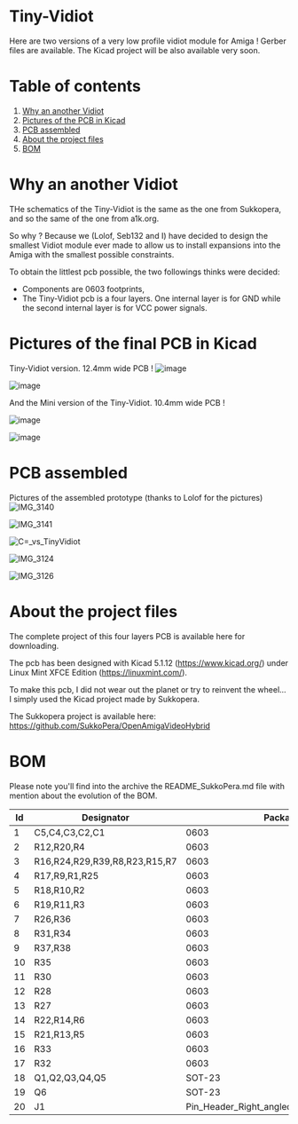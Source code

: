 # Tiny-Vidiot
Here are two versions of a very low profile vidiot module for Amiga !
Gerber files are available.
The Kicad project will be also available very soon.

# Table of contents
1. [Why an another Vidiot](#1)
2. [Pictures of the PCB in Kicad](#2)
3. [PCB assembled](#3)
4. [About the project files](#4)
5. [BOM](#5)

# Why an another Vidiot <a name="1"></a>

THe schematics of the Tiny-Vidiot is the same as the one from Sukkopera, and so the same of the one from a1k.org.

So why ? Because we (Lolof, Seb132 and I) have decided to design the smallest Vidiot module ever made to allow us to install expansions into the Amiga with the smallest possible constraints.

To obtain the littlest pcb possible, the two followings thinks were decided:
  - Components are 0603 footprints,
  - The Tiny-Vidiot pcb is a four layers. One internal layer is for GND while the second internal layer is for VCC power signals.

# Pictures of the final PCB in Kicad <a name="2"></a>

Tiny-Vidiot version. 12.4mm wide PCB !
![image](https://user-images.githubusercontent.com/80821708/213568383-35f6042e-cdbf-44e3-9c6a-240d0060f56b.png)

![image](https://user-images.githubusercontent.com/80821708/213568646-11a295ff-2300-4434-ad6a-f0e54becd8ca.png)

And the Mini version of the Tiny-Vidiot. 10.4mm wide PCB !

![image](https://user-images.githubusercontent.com/80821708/213570336-721f3a78-cb72-436e-a560-116a93786419.png)

![image](https://user-images.githubusercontent.com/80821708/213570677-b04bc635-df9a-4f88-a3f0-f05f26aa861e.png)

# PCB assembled <a name="3"></a>

Pictures of the assembled prototype (thanks to Lolof for the pictures)
![IMG_3140](https://user-images.githubusercontent.com/80821708/213567397-c4a8a1f8-dc9e-40f4-9552-731b9c4371af.jpg)

![IMG_3141](https://user-images.githubusercontent.com/80821708/213567418-fe9c2d24-4b66-4a82-8015-57d3b7310136.jpg)

![C=_vs_TinyVidiot](https://user-images.githubusercontent.com/80821708/213567445-dfd29cc0-e84f-4822-a7b8-ce808b918b36.jpg)

![IMG_3124](https://user-images.githubusercontent.com/80821708/213567731-bf22ae6f-379d-4df1-8ad6-de846a88ae92.jpg)

![IMG_3126](https://user-images.githubusercontent.com/80821708/213567756-c26bacb2-14e1-49d0-84ea-3370266fc0fc.jpg)

# About the project files <a name="4"></a>

The complete project of this four layers PCB is available here for downloading.

The pcb has been designed with Kicad 5.1.12 (https://www.kicad.org/) under Linux Mint XFCE Edition (https://linuxmint.com/).

To make this pcb, I did not wear out the planet or try to reinvent the wheel... I simply used the Kicad project made by Sukkopera.

The Sukkopera project is available here:
https://github.com/SukkoPera/OpenAmigaVideoHybrid

# BOM <a name="5"></a>

Please note you'll find into the archive the README_SukkoPera.md file with mention about the evolution of the BOM.

|Id	|Designator	|Package	|Quantity	|value	|
|---|---|---|---|---|
|1	|C5,C4,C3,C2,C1 |0603 | 5	| 100nF |
|2	|R12,R20,R4   |	0603 	| 3	|	8k |
|3	| R16,R24,R29,R39,R8,R23,R15,R7	    | 0603	| 8 |75R|
|4	|  R17,R9,R1,R25  | 0603	| 4	| 1k	|
|5  |R18,R10,R2 |0603|3|2k|
|6  |R19,R11,R3 |0603|3|4k|
|7  |R26,R36  |0603|2|220R|
|8  |R31,R34  |0603|2|37.4k|
|9  |R37,R38  |0603|2|36R|
|10 |R35  |0603|1|19.6k|
|11 |R30  |0603|1|90.9K|
|12 |R28  |0603|1|150R|
|13 |R27  |0603|1|27k|
|14 |R22,R14,R6|0603|3|390R|
|15 |R21,R13,R5|0603|3|470R|
|16 |R33  |0603|1|6.04k|
|17 |R32  |0603|1|13.3k|
|18 |Q1,Q2,Q3,Q4,Q5|SOT-23|5|2N3904|
|19 |Q6 |SOT-23|1|2N3906|
|20 |J1 |Pin_Header_Right_angled_1x22_Pitch2.54mm|1| |

